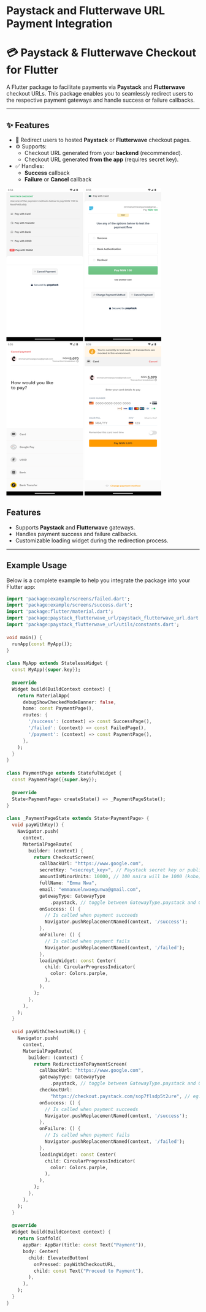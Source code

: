 # Paystack and Flutterwave URL Payment Integration

# 💳 Paystack & Flutterwave Checkout for Flutter

A Flutter package to facilitate payments via **Paystack** and **Flutterwave** checkout URLs. This package enables you to seamlessly redirect users to the respective payment gateways and handle success or failure callbacks.

---

## ✨ Features

- 🔁 Redirect users to hosted **Paystack** or **Flutterwave** checkout pages.
- ⚙️ Supports:
  - Checkout URL generated from your **backend** (recommended).
  - Checkout URL generated **from the app** (requires secret key).
- ✅ Handles:
  - **Success** callback
  - **Failure** or **Cancel** callback

<p align="center">

<a href="https://pub.dev/packages/paystack_flutterwave_url"><img src="https://raw.githubusercontent.com/Maxzeno/paystack_flutterwave_url/main/asset/paystack1.png" alt="Paystack" height="400" width="200"/></a>
<a href="https://pub.dev/packages/paystack_flutterwave_url"><img src="https://raw.githubusercontent.com/Maxzeno/paystack_flutterwave_url/main/asset/paystack2.png" alt="Paystack" height="400" width="200"/></a>
<br/>
<a href="https://pub.dev/packages/paystack_flutterwave_url"><img src="https://raw.githubusercontent.com/Maxzeno/paystack_flutterwave_url/main/asset/flutterwave1.png" alt="Flutterwave" height="400" width="200"/></a>
<a href="https://pub.dev/packages/paystack_flutterwave_url"><img src="https://raw.githubusercontent.com/Maxzeno/paystack_flutterwave_url/main/asset/flutterwave2.png" alt="Flutterwave" height="400" width="200"/></a>

</p>

## Features

- Supports **Paystack** and **Flutterwave** gateways.
- Handles payment success and failure callbacks.
- Customizable loading widget during the redirection process.

---

## Example Usage

Below is a complete example to help you integrate the package into your Flutter app:

```dart
import 'package:example/screens/failed.dart';
import 'package:example/screens/success.dart';
import 'package:flutter/material.dart';
import 'package:paystack_flutterwave_url/paystack_flutterwave_url.dart';
import 'package:paystack_flutterwave_url/utils/constants.dart';

void main() {
  runApp(const MyApp());
}

class MyApp extends StatelessWidget {
  const MyApp({super.key});

  @override
  Widget build(BuildContext context) {
    return MaterialApp(
      debugShowCheckedModeBanner: false,
      home: const PaymentPage(),
      routes: {
        '/success': (context) => const SuccessPage(),
        '/failed': (context) => const FailedPage(),
        '/payment': (context) => const PaymentPage(),
      },
    );
  }
}

class PaymentPage extends StatefulWidget {
  const PaymentPage({super.key});

  @override
  State<PaymentPage> createState() => _PaymentPageState();
}

class _PaymentPageState extends State<PaymentPage> {
  void payWithKey() {
    Navigator.push(
      context,
      MaterialPageRoute(
        builder: (context) {
          return CheckoutScreen(
            callbackUrl: "https://www.google.com",
            secretKey: "<secreyt_key>", // Paystack secret key or public key
            amountInMinorUnits: 10000, // 100 naira will be 1000 (kobo)
            fullName: "Emma Nwa",
            email: "emmanuelnwaegunwa@gmail.com",
            gatewayType: GatewayType
                .paystack, // toggle between GatewayType.paystack and GatewayType.flutterwave
            onSuccess: () {
              // Is called when payment succeeds
              Navigator.pushReplacementNamed(context, '/success');
            },
            onFailure: () {
              // Is called when payment fails
              Navigator.pushReplacementNamed(context, '/failed');
            },
            loadingWidget: const Center(
              child: CircularProgressIndicator(
                color: Colors.purple,
              ),
            ),
          );
        },
      ),
    );
  }

  void payWithCheckoutURL() {
    Navigator.push(
      context,
      MaterialPageRoute(
        builder: (context) {
          return RedirectionToPaymentScreen(
            callbackUrl: "https://www.google.com",
            gatewayType: GatewayType
                .paystack, // toggle between GatewayType.paystack and GatewayType.flutterwave
            checkoutUrl:
                "https://checkout.paystack.com/sop7flsdp5t2ure", // eg. https://checkout.paystack.com/xlt21ud3wz0985r
            onSuccess: () {
              // Is called when payment succeeds
              Navigator.pushReplacementNamed(context, '/success');
            },
            onFailure: () {
              // Is called when payment fails
              Navigator.pushReplacementNamed(context, '/failed');
            },
            loadingWidget: const Center(
              child: CircularProgressIndicator(
                color: Colors.purple,
              ),
            ),
          );
        },
      ),
    );
  }

  @override
  Widget build(BuildContext context) {
    return Scaffold(
      appBar: AppBar(title: const Text("Payment")),
      body: Center(
        child: ElevatedButton(
          onPressed: payWithCheckoutURL,
          child: const Text("Proceed to Payment"),
        ),
      ),
    );
  }
}

```
